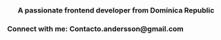 <h3 align="center">A passionate frontend developer from Dominica Republic</h3>

<h3 align="left">Connect with me: Contacto.andersson@gmail.com</h3>
<p align="left">
</p>


